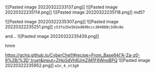 ![[Pasted image 20220322233137.png]]
![[Pasted image 20220322235114.png]]
![[Pasted image 20220322235118.png]]
md5?

![[Pasted image 20220322235307.png]]
![[Pasted image 20220322235251.png]]
`c53fa35e5b2ed699ccc304088c3d9c8e`

and... 
![[Pasted image 20220322235439.png]]

hmm

https://gchq.github.io/CyberChef/#recipe=From_Base64('A-Za-z0-9%2B/%3D',true)&input=ZHpGdVh6UmZjM1F6WnpBPQ
![[Pasted image 20220322235952.png]]
`w1n_4_st3g0`